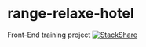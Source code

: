 # range-relaxe-hotel

Front-End training project
[![StackShare](http://img.shields.io/badge/tech-stack-0690fa.svg?style=flat)](http://stackshare.io/AndriiKr/range-relaxe-hotel)
